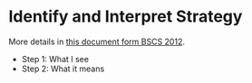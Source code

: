 # Identify and Interpret Strategy

More details in [this document form BSCS 2012](how_to_use_i2.pdf).

- Step 1: What I see
- Step 2: What it means

